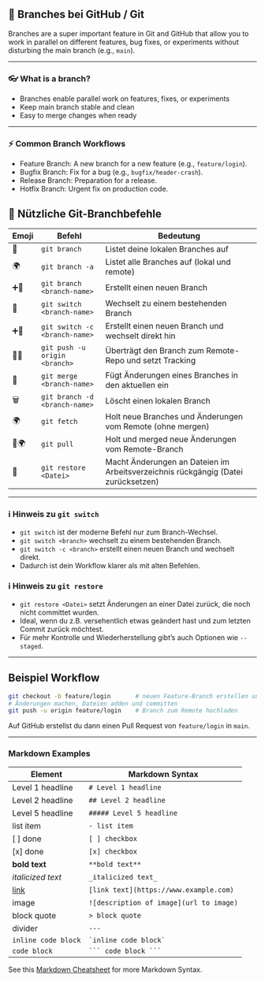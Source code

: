 ## 🌿 Branches bei GitHub / Git


Branches are a super important feature in Git and GitHub that allow you to work in parallel on different features, bug fixes, or experiments without disturbing the main branch (e.g., `main`).

--- 

### 👓 What is a branch?

* Branches enable parallel work on features, fixes, or experiments
* Keep main branch stable and clean
* Easy to merge changes when ready

---

### ⚡ Common Branch Workflows

* Feature Branch: A new branch for a new feature (e.g., `feature/login`).
* Bugfix Branch: Fix for a bug (e.g., `bugfix/header-crash`).
* Release Branch: Preparation for a release.
* Hotfix Branch: Urgent fix on production code.


## 🌿 Nützliche Git-Branchbefehle

| Emoji | Befehl                        | Bedeutung                                                                         |
| ----- | ----------------------------- | --------------------------------------------------------------------------------- |
| 🌿    | `git branch`                  | Listet deine lokalen Branches auf                                                 |
| 🌍    | `git branch -a`               | Listet alle Branches auf (lokal und remote)                                       |
| ➕🌿   | `git branch <branch-name>`    | Erstellt einen neuen Branch                                                       |
| 🔁    | `git switch <branch-name>`    | Wechselt zu einem bestehenden Branch                                              |
| ➕🔁   | `git switch -c <branch-name>` | Erstellt einen neuen Branch und wechselt direkt hin                               |
| 🚀🌿  | `git push -u origin <branch>` | Überträgt den Branch zum Remote-Repo und setzt Tracking                           |
| 🔁    | `git merge <branch-name>`     | Fügt Änderungen eines Branches in den aktuellen ein                               |
| 🗑️   | `git branch -d <branch-name>` | Löscht einen lokalen Branch                                                       |
| 🌍    | `git fetch`                   | Holt neue Branches und Änderungen vom Remote (ohne mergen)                        |
| 🔄🌍  | `git pull`                    | Holt und merged neue Änderungen vom Remote-Branch                                 |
| 🔄    | `git restore <Datei>`         | Macht Änderungen an Dateien im Arbeitsverzeichnis rückgängig (Datei zurücksetzen) |

---

### ℹ️ Hinweis zu `git switch`

* `git switch` ist der moderne Befehl nur zum Branch-Wechsel.
* `git switch <branch>` wechselt zu einem bestehenden Branch.
* `git switch -c <branch>` erstellt einen neuen Branch und wechselt direkt.
* Dadurch ist dein Workflow klarer als mit alten Befehlen.

### ℹ️ Hinweis zu `git restore`

* `git restore <Datei>` setzt Änderungen an einer Datei zurück, die noch nicht committet wurden.
* Ideal, wenn du z.B. versehentlich etwas geändert hast und zum letzten Commit zurück möchtest.
* Für mehr Kontrolle und Wiederherstellung gibt’s auch Optionen wie `--staged`.

---

## Beispiel Workflow

```bash
git checkout -b feature/login       # neuen Feature-Branch erstellen und wechseln
# Änderungen machen, Dateien adden und committen
git push -u origin feature/login    # Branch zum Remote hochladen
```

Auf GitHub erstellst du dann einen Pull Request von `feature/login` in `main`.

---

### Markdown Examples

| Element                         | Markdown Syntax                   |
| ------------------------------- | --------------------------------- |
| Level 1 headline                | `# Level 1 headline`              |
| Level 2 headline                | `## Level 2 headline`             |
| Level 5 headline                | `##### Level 5 headline`          |
| list item                       | `- list item`                     |
| [ ] done                        | `[ ] checkbox`                    |
| [x] done                        | `[x] checkbox`                    |
| **bold text**                   | `**bold text**`                   |
| _italicized text_               | `_italicized text_`               |
| [link](https://www.example.com) | `[link text](https://www.example.com)` |
| image                           | `![description of image](url to image)`           |
| block quote                     | `> block quote`                   |
| divider                         | `---`                             |
| `inline code block`             | `` `inline code block` ``         |
| `code block`                    | ` ``` code block ``` `            |

See this [Markdown Cheatsheet](https://github.com/adam-p/markdown-here/wiki/Markdown-Cheatsheet) for
more Markdown Syntax.
